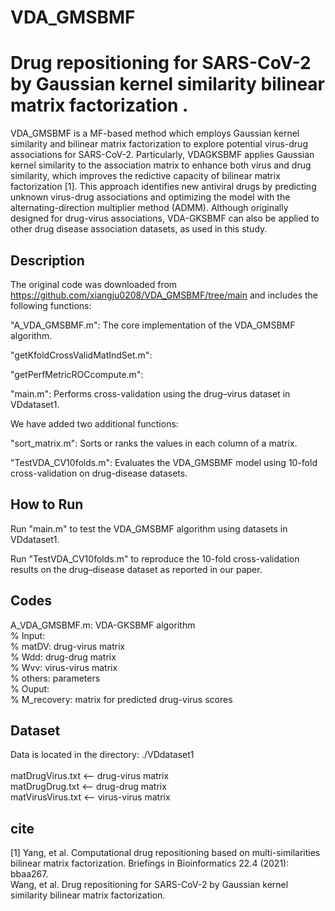 # VDA_GMSBMF

# Drug repositioning for SARS-CoV-2 by Gaussian kernel similarity bilinear matrix factorization .
VDA_GMSBMF is a MF-based method which employs Gaussian kernel similarity and bilinear matrix factorization to explore potential virus-drug associations for SARS-CoV-2. Particularly, VDAGKSBMF applies Gaussian kernel similarity to the association matrix to enhance both virus and drug similarity, which improves the redictive capacity of bilinear matrix factorization [1]. This approach identifies new antiviral drugs by predicting unknown virus-drug associations and optimizing the model with the alternating-direction multiplier method (ADMM). Although originally designed for drug-virus associations, VDA-GKSBMF can also be applied to other drug disease association datasets, as used in this study.


## Description
The original code was downloaded from https://github.com/xiangju0208/VDA_GMSBMF/tree/main and includes the following functions:

"A_VDA_GMSBMF.m": The core implementation of the VDA_GMSBMF algorithm. 

"getKfoldCrossValidMatIndSet.m": 

"getPerfMetricROCcompute.m": 

"main.m": Performs cross-validation using the drug–virus dataset in VDdataset1.

We have added two additional functions:

"sort_matrix.m": Sorts or ranks the values in each column of a matrix.

"TestVDA_CV10folds.m": Evaluates the VDA_GMSBMF model using 10-fold cross-validation on drug-disease datasets.


## How to Run
Run "main.m" to test the VDA_GMSBMF algorithm using datasets in VDdataset1.

Run "TestVDA_CV10folds.m" to reproduce the 10-fold cross-validation results on the drug–disease dataset as reported in our paper.

## Codes 
A_VDA_GMSBMF.m: VDA-GKSBMF algorithm  <br>
% Input:  <br>
% matDV: drug-virus matrix <br> 
% Wdd: drug-drug matrix <br> 
% Wvv: virus-virus matrix <br> 
% others: parameters <br> 
% Ouput: <br>
% M_recovery: matrix for predicted drug-virus scores <br> 


## Dataset
Data is located in the directory: ./VDdataset1 <br>    
matDrugVirus.txt <-- drug-virus matrix   <br> 
matDrugDrug.txt <-- drug-drug matrix <br> 
matVirusVirus.txt <-- virus-virus matrix   <br> 

## cite
[1] Yang, et al. Computational drug repositioning based on multi-similarities bilinear matrix factorization. Briefings in Bioinformatics 22.4 (2021): bbaa267. <br> 
Wang, et al. Drug repositioning for SARS-CoV-2 by Gaussian kernel similarity bilinear matrix factorization. <br>  

